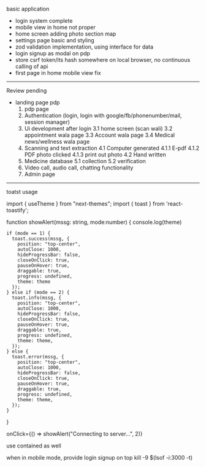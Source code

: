 basic application

- login system complete
- mobile view in home not proper
- home screen adding photo section map
- settings page basic and styling
- zod validation implementation, using interface for data
- login signup as modal on pdp
- store csrf token/its hash somewhere on local browser, no continuous calling of api
- first page in home mobile view fix 

--------


Review pending 
- landing page pdp
  1.  pdp page
  2.  Authentication (login, login with google/fb/phonenumber/mail, session manager)
  3.  Ui development after login
      3.1 home screen (scan wali)
      3.2 appointment wala page
      3.3 Account wala page
      3.4 Medical news/wellness wala page
  4.  Scanning and text extraction
      4.1 Computer generated
      4.1.1 E-pdf
      4.1.2 PDF photo clicked
      4.1.3 print out photo
      4.2 Hand written
  5.  Medicine database
      5.1 collection
      5.2 verification
  6.  Video call, audio call, chatting functionality
  7.  Admin page



-----------


toatst usage 

import { useTheme } from "next-themes";
import { toast } from 'react-toastify';

 function showAlert(mssg: string, mode:number) {
    console.log(theme)

    if (mode == 1) {
      toast.success(mssg, {
        position: "top-center",
        autoClose: 1000,
        hideProgressBar: false,
        closeOnClick: true,
        pauseOnHover: true,
        draggable: true,
        progress: undefined,
        theme: theme
      });
    } else if (mode == 2) {
      toast.info(mssg, {
        position: "top-center",
        autoClose: 1000,
        hideProgressBar: false,
        closeOnClick: true,
        pauseOnHover: true,
        draggable: true,
        progress: undefined,
        theme: theme,
      });
    } else {
      toast.error(mssg, {
        position: "top-center",
        autoClose: 1000,
        hideProgressBar: false,
        closeOnClick: true,
        pauseOnHover: true,
        draggable: true,
        progress: undefined,
        theme: theme,
      });
    }
  }

  onClick={() => showAlert("Connecting to server...", 2)}

  use contained as well 
  
  when in mobile mode, provide login signup on top 
  kill -9 $(lsof -i:3000 -t)
